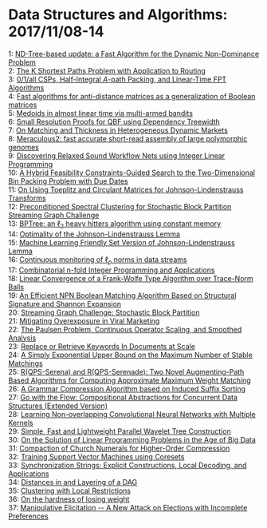 # Data Structures and Algorithms: 2017/11/08-14  
1: [ND-Tree-based update: a Fast Algorithm for the Dynamic Non-Dominance  Problem](https://doi.org/10.48550/arXiv.1603.04798)  
2: [The K Shortest Paths Problem with Application to Routing](https://doi.org/10.48550/arXiv.1610.06934)  
3: [0/1/all CSPs, Half-Integral $A$-path Packing, and Linear-Time FPT  Algorithms](https://doi.org/10.48550/arXiv.1704.02700)  
4: [Fast algorithms for anti-distance matrices as a generalization of  Boolean matrices](https://doi.org/10.48550/arXiv.1705.08743)  
5: [Medoids in almost linear time via multi-armed bandits](https://doi.org/10.48550/arXiv.1711.00817)  
6: [Small Resolution Proofs for QBF using Dependency Treewidth](https://doi.org/10.48550/arXiv.1711.02120)  
7: [On Matching and Thickness in Heterogeneous Dynamic Markets](https://doi.org/10.48550/arXiv.1606.03626)  
8: [Meraculous2: fast accurate short-read assembly of large polymorphic  genomes](https://doi.org/10.48550/arXiv.1608.01031)  
9: [Discovering Relaxed Sound Workflow Nets using Integer Linear Programming](https://doi.org/10.48550/arXiv.1703.06733)  
10: [A Hybrid Feasibility Constraints-Guided Search to the Two-Dimensional  Bin Packing Problem with Due Dates](https://doi.org/10.48550/arXiv.1703.07244)  
11: [On Using Toeplitz and Circulant Matrices for Johnson-Lindenstrauss  Transforms](https://doi.org/10.48550/arXiv.1706.10110)  
12: [Preconditioned Spectral Clustering for Stochastic Block Partition  Streaming Graph Challenge](https://doi.org/10.48550/arXiv.1708.07481)  
13: [BPTree: an $\ell_2$ heavy hitters algorithm using constant memory](https://doi.org/10.48550/arXiv.1603.00759)  
14: [Optimality of the Johnson-Lindenstrauss Lemma](https://doi.org/10.48550/arXiv.1609.02094)  
15: [Machine Learning Friendly Set Version of Johnson-Lindenstrauss Lemma](https://doi.org/10.48550/arXiv.1703.01507)  
16: [Continuous monitoring of $\ell_p$ norms in data streams](https://doi.org/10.48550/arXiv.1704.06710)  
17: [Combinatorial n-fold Integer Programming and Applications](https://doi.org/10.48550/arXiv.1705.08657)  
18: [Linear Convergence of a Frank-Wolfe Type Algorithm over Trace-Norm Balls](https://doi.org/10.48550/arXiv.1708.02105)  
19: [An Efficient NPN Boolean Matching Algorithm Based on Structural  Signature and Shannon Expansion](https://doi.org/10.48550/arXiv.1708.04597)  
20: [Streaming Graph Challenge: Stochastic Block Partition](https://doi.org/10.48550/arXiv.1708.07883)  
21: [Mitigating Overexposure in Viral Marketing](https://doi.org/10.48550/arXiv.1709.04123)  
22: [The Paulsen Problem, Continuous Operator Scaling, and Smoothed Analysis](https://doi.org/10.48550/arXiv.1710.02587)  
23: [Replace or Retrieve Keywords In Documents at Scale](https://doi.org/10.48550/arXiv.1711.00046)  
24: [A Simply Exponential Upper Bound on the Maximum Number of Stable  Matchings](https://doi.org/10.48550/arXiv.1711.01032)  
25: [R(QPS-Serena) and R(QPS-Serenade): Two Novel Augmenting-Path Based  Algorithms for Computing Approximate Maximum Weight Matching](https://doi.org/10.48550/arXiv.1711.03178)  
26: [A Grammar Compression Algorithm based on Induced Suffix Sorting](https://doi.org/10.48550/arXiv.1711.03205)  
27: [Go with the Flow: Compositional Abstractions for Concurrent Data  Structures (Extended Version)](https://doi.org/10.48550/arXiv.1711.03272)  
28: [Learning Non-overlapping Convolutional Neural Networks with Multiple  Kernels](https://doi.org/10.48550/arXiv.1711.03440)  
29: [Simple, Fast and Lightweight Parallel Wavelet Tree Construction](https://doi.org/10.48550/arXiv.1702.07578)  
30: [On the Solution of Linear Programming Problems in the Age of Big Data](https://doi.org/10.48550/arXiv.1706.10030)  
31: [Compaction of Church Numerals for Higher-Order Compression](https://doi.org/10.48550/arXiv.1706.10061)  
32: [Training Support Vector Machines using Coresets](https://doi.org/10.48550/arXiv.1708.03835)  
33: [Synchronization Strings: Explicit Constructions, Local Decoding, and  Applications](https://doi.org/10.48550/arXiv.1710.09795)  
34: [Distances in and Layering of a DAG](https://doi.org/10.48550/arXiv.1711.03256)  
35: [Clustering with Local Restrictions](https://doi.org/10.48550/arXiv.1711.03885)  
36: [On the hardness of losing weight](https://doi.org/10.48550/arXiv.1711.03894)  
37: [Manipulative Elicitation -- A New Attack on Elections with Incomplete  Preferences](https://doi.org/10.48550/arXiv.1711.03948)  